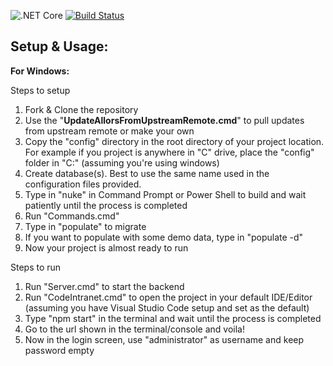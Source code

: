 ![.NET Core](https://github.com/jubayerarefin/allors2/workflows/.NET%20Core/badge.svg?branch=master)
[![Build Status](https://dev.azure.com/allors/Allors2/_apis/build/status/Allors.allors2?branchName=master)](https://dev.azure.com/allors/Allors2/_build/latest?definitionId=4&branchName=master)
    
## **Setup & Usage:**

**For Windows:**

Steps to setup

1. Fork & Clone the repository
2. Use the "**UpdateAllorsFromUpstreamRemote.cmd**" to pull updates from upstream remote or make your own
3. Copy the "config" directory in the root directory of your project location. For example if you project is anywhere in "C" drive, place the "config" folder in "C:\" (assuming you're using windows)
4. Create database(s). Best to use the same name used in the configuration files provided.
5. Type in "nuke" in Command Prompt or Power Shell to build and wait patiently until the process is completed
6. Run "Commands.cmd"
7. Type in "populate" to migrate
8. If you want to populate with some demo data, type in "populate -d"
9. Now your project is almost ready to run

Steps to run

1. Run "Server.cmd" to start the backend
2. Run "CodeIntranet.cmd" to open the project in your default IDE/Editor (assuming you have Visual Studio Code setup and set as the default)
3. Type "npm start" in the terminal and wait until the process is completed
4. Go to the url shown in the terminal/console and voila!
5. Now in the login screen, use "administrator" as username and keep password empty
